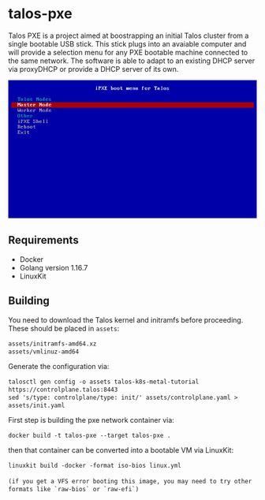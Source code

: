 # talos-pxe

Talos PXE is a project aimed at boostrapping an initial Talos cluster from a single bootable USB stick. This stick plugs into an avaiable computer and will provide a selection menu for any PXE bootable machine connected to the same network. The software is able to adapt to an existing DHCP server via proxyDHCP or provide a DHCP server of its own.

![iPXE Talos menu screenshot](screenshot.png)

## Requirements

- Docker
- Golang version 1.16.7
- LinuxKit

## Building

You need to download the Talos kernel and initramfs before proceeding. These should be placed in `assets`:

```
assets/initramfs-amd64.xz
assets/vmlinuz-amd64
```

Generate the configuration via:

```
talosctl gen config -o assets talos-k8s-metal-tutorial https://controlplane.talos:8443
sed 's/type: controlplane/type: init/' assets/controlplane.yaml > assets/init.yaml
```

First step is building the pxe network container via:

```
docker build -t talos-pxe --target talos-pxe .
```

then that container can be converted into a bootable VM via LinuxKit:

```
linuxkit build -docker -format iso-bios linux.yml

(if you get a VFS error booting this image, you may need to try other formats like `raw-bios` or `raw-efi`)
```
